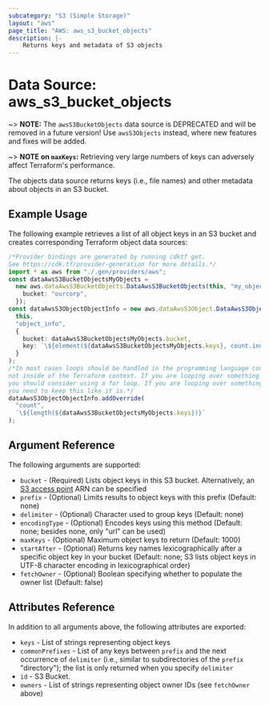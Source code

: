 ```yaml
---
subcategory: "S3 (Simple Storage)"
layout: "aws"
page_title: "AWS: aws_s3_bucket_objects"
description: |-
    Returns keys and metadata of S3 objects
---
```


# Data Source: aws\_s3\_bucket\_objects

\~> **NOTE:** The `awsS3BucketObjects` data source is DEPRECATED and will be removed in a future version! Use `awsS3Objects` instead, where new features and fixes will be added.

\~> **NOTE on `maxKeys`:** Retrieving very large numbers of keys can adversely affect Terraform's performance.

The objects data source returns keys (i.e., file names) and other metadata about objects in an S3 bucket.

## Example Usage

The following example retrieves a list of all object keys in an S3 bucket and creates corresponding Terraform object data sources:

```typescript
/*Provider bindings are generated by running cdktf get.
See https://cdk.tf/provider-generation for more details.*/
import * as aws from "./.gen/providers/aws";
const dataAwsS3BucketObjectsMyObjects =
  new aws.dataAwsS3BucketObjects.DataAwsS3BucketObjects(this, "my_objects", {
    bucket: "ourcorp",
  });
const dataAwsS3ObjectObjectInfo = new aws.dataAwsS3Object.DataAwsS3Object(
  this,
  "object_info",
  {
    bucket: dataAwsS3BucketObjectsMyObjects.bucket,
    key: `\${element(${dataAwsS3BucketObjectsMyObjects.keys}, count.index)}`,
  }
);
/*In most cases loops should be handled in the programming language context and 
not inside of the Terraform context. If you are looping over something external, e.g. a variable or a file input
you should consider using a for loop. If you are looping over something only known to Terraform, e.g. a result of a data source
you need to keep this like it is.*/
dataAwsS3ObjectObjectInfo.addOverride(
  "count",
  `\${length(${dataAwsS3BucketObjectsMyObjects.keys})}`
);

```

## Argument Reference

The following arguments are supported:

* `bucket` - (Required) Lists object keys in this S3 bucket. Alternatively, an [S3 access point](https://docs.aws.amazon.com/AmazonS3/latest/dev/using-access-points.html) ARN can be specified
* `prefix` - (Optional) Limits results to object keys with this prefix (Default: none)
* `delimiter` - (Optional) Character used to group keys (Default: none)
* `encodingType` - (Optional) Encodes keys using this method (Default: none; besides none, only "url" can be used)
* `maxKeys` - (Optional) Maximum object keys to return (Default: 1000)
* `startAfter` - (Optional) Returns key names lexicographically after a specific object key in your bucket (Default: none; S3 lists object keys in UTF-8 character encoding in lexicographical order)
* `fetchOwner` - (Optional) Boolean specifying whether to populate the owner list (Default: false)

## Attributes Reference

In addition to all arguments above, the following attributes are exported:

* `keys` - List of strings representing object keys
* `commonPrefixes` - List of any keys between `prefix` and the next occurrence of `delimiter` (i.e., similar to subdirectories of the `prefix` "directory"); the list is only returned when you specify `delimiter`
* `id` - S3 Bucket.
* `owners` - List of strings representing object owner IDs (see `fetchOwner` above)

